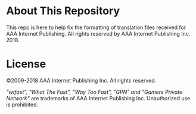 # About This Repository

This repo is here to help fix the formatting of translation files received for AAA Internet Publishing. All rights reserved by AAA Internet Publishing Inc. 2018.

# License

©2009-2018 AAA Internet Publishing Inc. All rights reserved.

*"wtfast", "What The Fast", "Way Too Fast", "GPN" and "Gamers Private Network"* are trademarks of AAA Internet Publishing Inc. Unauthorized use is prohibited. 
